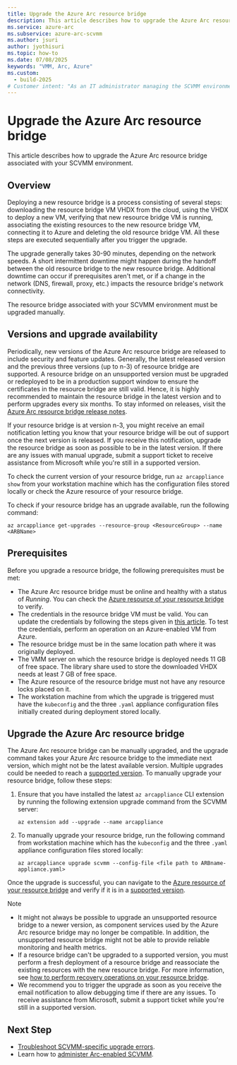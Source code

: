 ```yaml
---
title: Upgrade the Azure Arc resource bridge
description: This article describes how to upgrade the Azure Arc resource bridge associated with your SCVMM environment.
ms.service: azure-arc
ms.subservice: azure-arc-scvmm
ms.author: jsuri
author: jyothisuri
ms.topic: how-to 
ms.date: 07/08/2025
keywords: "VMM, Arc, Azure"
ms.custom:
  - build-2025
# Customer intent: "As an IT administrator managing the SCVMM environment, I want to upgrade the Azure Arc resource bridge, so that I can ensure it remains supported and secure with the latest updates and features."
---
```


# Upgrade the Azure Arc resource bridge

This article describes how to upgrade the Azure Arc resource bridge associated with your SCVMM environment.

## Overview

Deploying a new resource bridge is a process consisting of several steps: downloading the resource bridge VM VHDX from the cloud, using the VHDX to deploy a new VM, verifying that new resource bridge VM is running, associating the existing resources to the new resource bridge VM, connecting it to Azure and deleting the old resource bridge VM. All these steps are executed sequentially after you trigger the upgrade.

The upgrade generally takes 30-90 minutes, depending on the network speeds. A short intermittent downtime might happen during the handoff between the old resource bridge to the new resource bridge. Additional downtime can occur if prerequisites aren't met, or if a change in the network (DNS, firewall, proxy, etc.) impacts the resource bridge's network connectivity.

The resource bridge associated with your SCVMM environment must be upgraded manually.  

## Versions and upgrade availability

Periodically, new versions of the Azure Arc resource bridge are released to include security and feature updates. Generally, the latest released version and the previous three versions (up to n-3) of resource bridge are supported. A resource bridge on an unsupported version must be upgraded or redeployed to be in a production support window to ensure the certificates in the resource bridge are still valid. Hence, it is highly recommended to maintain the resource bridge in the latest version and to perform upgrades every six months. To stay informed on releases, visit the [Azure Arc resource bridge release notes](/azure/azure-arc/resource-bridge/release-notes).

If your resource bridge is at version n-3, you might receive an email notification letting you know that your resource bridge will be out of support once the next version is released. If you receive this notification, upgrade the resource bridge as soon as possible to be in the latest version. If there are any issues with manual upgrade, submit a support ticket to receive assistance from Microsoft while you're still in a supported version.

To check the current version of your resource bridge, run `az arcappliance show` from your workstation machine which has the configuration files stored locally or check the Azure resource of your resource bridge. 

To check if your resource bridge has an upgrade available, run the following command:  

```azurecli
az arcappliance get-upgrades --resource-group <ResourceGroup> --name <ARBName>
```

## Prerequisites

Before you upgrade a resource bridge, the following prerequisites must be met:

- The Azure Arc resource bridge must be online and healthy with a status of *Running*. You can check the [Azure resource of your resource bridge](https://portal.azure.com/#view/Microsoft_Azure_ArcCenterUX/ArcCenterMenuBlade/~/resourceBridges) to verify.  
- The credentials in the resource bridge VM must be valid. You can update the credentials by following the steps given in [this article](/azure/azure-arc/system-center-virtual-machine-manager/administer-arc-scvmm#update-the-scvmm-account-credentials-using-a-new-password-or-a-new-scvmm-account-after-onboarding). To test the credentials, perform an operation on an Azure-enabled VM from Azure.
- The resource bridge must be in the same location path where it was originally deployed.
- The VMM server on which the resource bridge is deployed needs 11 GB of free space. The library share used to store the downloaded VHDX needs at least 7 GB of free space.
- The Azure resource of the resource bridge must not have any resource locks placed on it.
- The workstation machine from which the upgrade is triggered must have the `kubeconfig` and the three `.yaml` appliance configuration files initially created during deployment stored locally.  

## Upgrade the Azure Arc resource bridge

The Azure Arc resource bridge can be manually upgraded, and the upgrade command takes your Azure Arc resource bridge to the immediate next version, which might not be the latest available version. Multiple upgrades could be needed to reach a [supported version](/azure/azure-arc/resource-bridge/release-notes). To manually upgrade your resource bridge, follow these steps:

1. Ensure that you have installed the latest `az arcappliance` CLI extension by running the following extension upgrade command from the SCVMM server:
     ```azurecli
     az extension add --upgrade --name arcappliance
     ```
2. To manually upgrade your resource bridge, run the following command from workstation machine which has the `kubeconfig` and the three `.yaml` appliance configuration files stored locally:

     ```azurecli
     az arcappliance upgrade scvmm --config-file <file path to ARBname-appliance.yaml>  
     ```

Once the upgrade is successful, you can navigate to the [Azure resource of your resource bridge](https://portal.azure.com/#view/Microsoft_Azure_ArcCenterUX/ArcCenterMenuBlade/~/resourceBridges) and verify if it is in a [supported version](/azure/azure-arc/resource-bridge/release-notes).

>[!NOTE]
>- It might not always be possible to upgrade an unsupported resource bridge to a newer version, as component services used by the Azure Arc resource bridge may no longer be compatible. In addition, the unsupported resource bridge might not be able to provide reliable monitoring and health metrics. 
>- If a resource bridge can't be upgraded to a supported version, you must perform a fresh deployment of a resource bridge and reassociate the existing resources with the new resource bridge. For more information, see [how to perform recovery operations on your resource bridge](/azure/azure-arc/system-center-virtual-machine-manager/disaster-recovery).
>- We recommend you to trigger the upgrade as soon as you receive the email notification to allow debugging time if there are any issues. To receive assistance from Microsoft, submit a support ticket while you're still in a supported version.

## Next Step

- [Troubleshoot SCVMM-specific upgrade errors](/azure/azure-arc/system-center-virtual-machine-manager/troubleshoot-scvmm).
- Learn how to [administer Arc-enabled SCVMM](/azure/azure-arc/system-center-virtual-machine-manager/administer-arc-scvmm).
